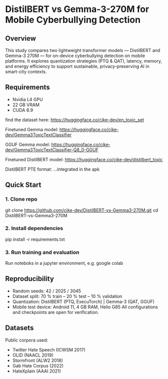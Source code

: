 # DistilBERT vs Gemma-3-270M for Mobile Cyberbullying Detection

## Overview 
This study compares two lightweight transformer models — DistilBERT and Gemma-3 270M — for on-device cyberbullying detection on mobile platforms.
It explores quantization strategies (PTQ & QAT), latency, memory, and energy efficiency to support sustainable, privacy-preserving AI in smart-city contexts.

## Requirements
- Nvidia L4 GPU
- 22 GB VRAM
- CUDA 8.9

find the dataset here: https://huggingface.co/cike-dev/en_toxic_set

Finetuned Gemma model: https://huggingface.co/cike-dev/Gemma3ToxicTextClassifier

GGUF Gemma model: https://huggingface.co/cike-dev/Gemma3ToxicTextClassifier-Q8_0-GGUF

Finetuned DistilBERT model: https://huggingface.co/cike-dev/distilbert_toxic

DistilBERT PTE format: ...integrated in the apk

## Quick Start
### 1. Clone repo
git clone https://github.com/cike-dev/DistilBERT-vs-Gemma3-270M.git
cd DistilBERT-vs-Gemma3-270M

### 2. Install dependencies
pip install -r requirements.txt

### 3. Run training and evaluation
Run noteboks in a jupyter environment, e.g. google colab

## Reproducibility
- Random seeds: 42 / 2025 / 3045
- Dataset split: 70 % train – 20 % test – 10 % validation
- Quantization: DistilBERT (PTQ, ExecuTorch) | Gemma-3 (QAT, GGUF)
- Mobile test device: Android 11, 4 GB RAM, Helio G85
All configurations and checkpoints are open for verification.

## Datasets
 Public corpora used:
- Twitter Hate Speech (ICWSM 2017)
- OLID (NAACL 2019)
- Stormfront (ALW2 2018)
- Gab Hate Corpus (2022)
- HateXplain (AAAI 2021)
